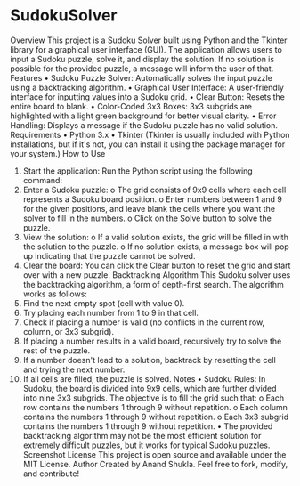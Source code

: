 # SudokuSolver
Overview
This project is a Sudoku Solver built using Python and the Tkinter library for a graphical user interface (GUI). The application allows users to input a Sudoku puzzle, solve it, and display the solution. If no solution is possible for the provided puzzle, a message will inform the user of that.
Features
•	Sudoku Puzzle Solver: Automatically solves the input puzzle using a backtracking algorithm.
•	Graphical User Interface: A user-friendly interface for inputting values into a Sudoku grid.
•	Clear Button: Resets the entire board to blank.
•	Color-Coded 3x3 Boxes: 3x3 subgrids are highlighted with a light green background for better visual clarity.
•	Error Handling: Displays a message if the Sudoku puzzle has no valid solution.
Requirements
•	Python 3.x
•	Tkinter (Tkinter is usually included with Python installations, but if it's not, you can install it using the package manager for your system.)
How to Use
1.	Start the application: Run the Python script using the following command:
2.	Enter a Sudoku puzzle:
o	The grid consists of 9x9 cells where each cell represents a Sudoku board position.
o	Enter numbers between 1 and 9 for the given positions, and leave blank the cells where you want the solver to fill in the numbers.
o	Click on the Solve button to solve the puzzle.
3.	View the solution:
o	If a valid solution exists, the grid will be filled in with the solution to the puzzle.
o	If no solution exists, a message box will pop up indicating that the puzzle cannot be solved.
4.	Clear the board: You can click the Clear button to reset the grid and start over with a new puzzle.
Backtracking Algorithm
This Sudoku solver uses the backtracking algorithm, a form of depth-first search. The algorithm works as follows:
1.	Find the next empty spot (cell with value 0).
2.	Try placing each number from 1 to 9 in that cell.
3.	Check if placing a number is valid (no conflicts in the current row, column, or 3x3 subgrid).
4.	If placing a number results in a valid board, recursively try to solve the rest of the puzzle.
5.	If a number doesn't lead to a solution, backtrack by resetting the cell and trying the next number.
6.	If all cells are filled, the puzzle is solved.
Notes
•	Sudoku Rules: In Sudoku, the board is divided into 9x9 cells, which are further divided into nine 3x3 subgrids. The objective is to fill the grid such that:
o	Each row contains the numbers 1 through 9 without repetition.
o	Each column contains the numbers 1 through 9 without repetition.
o	Each 3x3 subgrid contains the numbers 1 through 9 without repetition.
•	The provided backtracking algorithm may not be the most efficient solution for extremely difficult puzzles, but it works for typical Sudoku puzzles.
Screenshot
License
This project is open source and available under the MIT License.
Author
Created by Anand Shukla. Feel free to fork, modify, and contribute!
 

